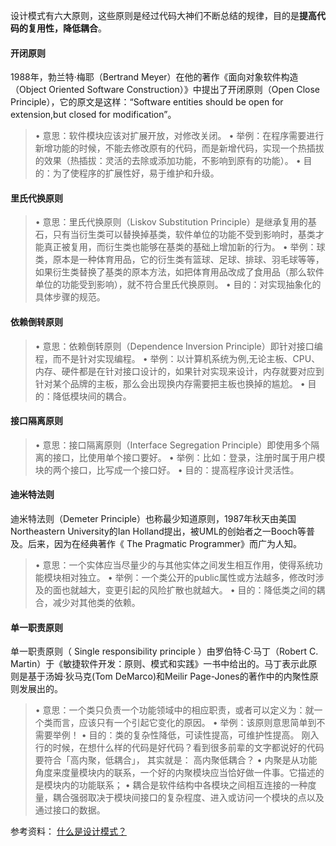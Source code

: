 设计模式有六大原则，这些原则是经过代码大神们不断总结的规律，目的是**提高代码的复用性，降低耦合**。

#### 开闭原则

1988年，勃兰特·梅耶（Bertrand Meyer）在他的著作《面向对象软件构造（Object Oriented Software Construction）》中提出了开闭原则（Open Close Principle），它的原文是这样：“Software entities should be open for extension,but closed for modification”。

> • 意思：软件模块应该对扩展开放，对修改关闭。
> • 举例：在程序需要进行新增功能的时候，不能去修改原有的代码，而是新增代码，实现一个热插拔的效果（热插拔：灵活的去除或添加功能，不影响到原有的功能）。
> • 目的：为了使程序的扩展性好，易于维护和升级。

#### 里氏代换原则

> • 意思：里氏代换原则（Liskov Substitution Principle）是继承复用的基石，只有当衍生类可以替换掉基类，软件单位的功能不受到影响时，基类才能真正被复用，而衍生类也能够在基类的基础上增加新的行为。
> • 举例：球类，原本是一种体育用品，它的衍生类有篮球、足球、排球、羽毛球等等，如果衍生类替换了基类的原本方法，如把体育用品改成了食用品（那么软件单位的功能受到影响），就不符合里氏代换原则。
> • 目的：对实现抽象化的具体步骤的规范。

#### 依赖倒转原则

> • 意思：依赖倒转原则（Dependence Inversion Principle）即针对接口编程，而不是针对实现编程。
> • 举例：以计算机系统为例,无论主板、CPU、内存、硬件都是在针对接口设计的，如果针对实现来设计，内存就要对应到针对某个品牌的主板，那么会出现换内存需要把主板也换掉的尴尬。
> • 目的：降低模块间的耦合。

#### 接口隔离原则

> • 意思：接口隔离原则（Interface Segregation Principle）即使用多个隔离的接口，比使用单个接口要好。
> • 举例：比如：登录，注册时属于用户模块的两个接口，比写成一个接口好。
> • 目的：提高程序设计灵活性。

#### 迪米特法则

迪米特法则（Demeter Principle）也称最少知道原则，1987年秋天由美国Northeastern University的Ian Holland提出，被UML的创始者之一Booch等普及。后来，因为在经典著作《 The Pragmatic Programmer》而广为人知。

> • 意思：一个实体应当尽量少的与其他实体之间发生相互作用，使得系统功能模块相对独立。
> • 举例：一个类公开的public属性或方法越多，修改时涉及的面也就越大，变更引起的风险扩散也就越大。
> • 目的：降低类之间的耦合，减少对其他类的依赖。

#### 单一职责原则

单一职责原则（ Single responsibility principle ）由罗伯特·C·马丁（Robert C. Martin）于《敏捷软件开发：原则、模式和实践》一书中给出的。马丁表示此原则是基于汤姆·狄马克(Tom DeMarco)和Meilir Page-Jones的著作中的内聚性原则发展出的。

> • 意思：一个类只负责一个功能领域中的相应职责，或者可以定义为：就一个类而言，应该只有一个引起它变化的原因。
> • 举例：该原则意思简单到不需要举例！
> • 目的：类的复杂性降低，可读性提高，可维护性提高。
> 刚入行的时候，在想什么样的代码是好代码？看到很多前辈的文字都说好的代码要符合「高内聚，低耦合」， 其实就是：
> 高内聚低耦合？
> • 内聚是从功能角度来度量模块内的联系，一个好的内聚模块应当恰好做一件事。它描述的是模块内的功能联系；
> • 耦合是软件结构中各模块之间相互连接的一种度量，耦合强弱取决于模块间接口的复杂程度、进入或访问一个模块的点以及通过接口的数据。

参考资料：
[什么是设计模式？](http://blog.jobbole.com/101076/)